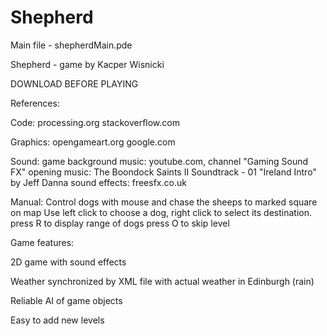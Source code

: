 # Shepherd
Main  file - shepherdMain.pde

Shepherd - game by Kacper Wisnicki
 
 DOWNLOAD BEFORE PLAYING
 
 References: 
 
 Code:
 processing.org
 stackoverflow.com
 
 Graphics:
 opengameart.org
 google.com
 
 Sound:
 game background music:
 youtube.com, channel "Gaming Sound FX"
 opening music:
 The Boondock Saints II Soundtrack - 01 "Ireland Intro" by Jeff Danna
 sound effects: 
 freesfx.co.uk
 
 Manual:
 Control dogs with mouse and chase the sheeps to marked square on map
 Use left click to choose a dog, right click to select its destination.
 press R to display range of dogs
 press O to skip level
 
 Game features:
 
 2D game with sound effects
 
 Weather synchronized by XML file with actual weather in Edinburgh (rain)
 
 Reliable AI of game objects
 
 Easy to add new levels
 
